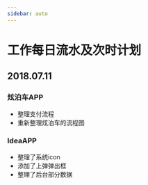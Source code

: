 ```yaml
---
sidebar: auto
---
```


# 工作每日流水及次时计划

## 2018.07.11

### 炫泊车APP
- 整理支付流程
- 重新整理炫泊车的流程图

### IdeaAPP
- 整理了系统icon
- 添加了上弹弹出框
- 整理了后台部分数据